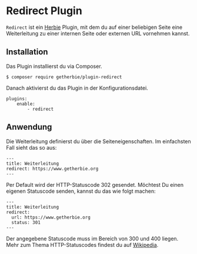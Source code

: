 # Redirect Plugin

`Redirect` ist ein [Herbie](http://github.com/getherbie/herbie) Plugin, mit dem du auf einer beliebigen Seite eine
Weiterleitung zu einer internen Seite oder externen URL vornehmen kannst. 


## Installation

Das Plugin installierst du via Composer.

	$ composer require getherbie/plugin-redirect

Danach aktivierst du das Plugin in der Konfigurationsdatei.

    plugins:
        enable:
            - redirect


## Anwendung

Die Weiterleitung definierst du über die Seiteneigenschaften. Im einfachsten Fall sieht das so aus: 
        
    ---
    title: Weiterleitung
    redirect: https://www.getherbie.org
    ---

Per Default wird der HTTP-Statuscode 302 gesendet. Möchtest Du einen eigenen Statuscode senden, kannst du das
wie folgt machen:
 
    ---
    title: Weiterleitung
    redirect:
      url: https://www.getherbie.org
      status: 301
    ---
 
Der angegebene Statuscode muss im Bereich von 300 und 400 liegen. Mehr zum Thema HTTP-Statuscodes findest du auf 
[Wikipedia](https://de.wikipedia.org/wiki/HTTP-Statuscode).

